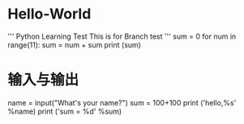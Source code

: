 # Hello-World
'''
Python Learning Test
This is for Branch test
'''
sum = 0
for num in range(11):
  sum = num + sum
print (sum)

# 输入与输出
name = input("What's your name?")
sum = 100+100
print ('hello,%s' %name)
print ('sum = %d' %sum)
